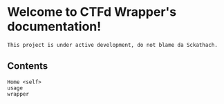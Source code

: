 # Welcome to CTFd Wrapper's documentation!

```{note}
This project is under active development, do not blame da Sckathach.
```

## Contents

```{toctree}
Home <self>
usage
wrapper
```
